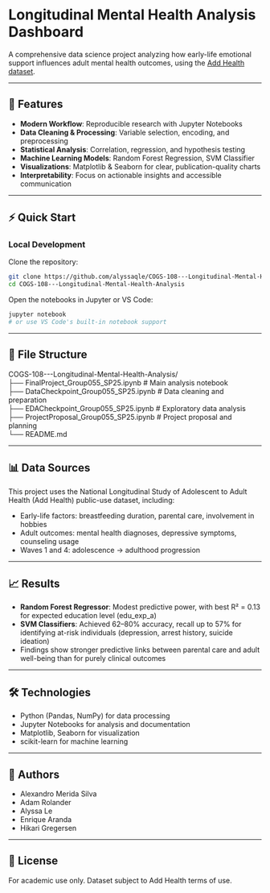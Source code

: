 

# Longitudinal Mental Health Analysis Dashboard

A comprehensive data science project analyzing how early-life emotional support influences adult mental health outcomes, using the [Add Health dataset](https://www.icpsr.umich.edu/web/ICPSR/studies/21600/variables).

---

## 🚀 Features

- **Modern Workflow**: Reproducible research with Jupyter Notebooks  
- **Data Cleaning & Processing**: Variable selection, encoding, and preprocessing  
- **Statistical Analysis**: Correlation, regression, and hypothesis testing  
- **Machine Learning Models**: Random Forest Regression, SVM Classifier  
- **Visualizations**: Matplotlib & Seaborn for clear, publication-quality charts  
- **Interpretability**: Focus on actionable insights and accessible communication  

---

## ⚡ Quick Start

### Local Development

Clone the repository:

```bash
git clone https://github.com/alyssaqle/COGS-108---Longitudinal-Mental-Health-Analysis.git
cd COGS-108---Longitudinal-Mental-Health-Analysis
```

Open the notebooks in Jupyter or VS Code:

```bash
jupyter notebook
# or use VS Code's built-in notebook support
```

---

## 📂 File Structure

COGS-108---Longitudinal-Mental-Health-Analysis/  
├── FinalProject_Group055_SP25.ipynb    # Main analysis notebook  
├── DataCheckpoint_Group055_SP25.ipynb  # Data cleaning and preparation  
├── EDACheckpoint_Group055_SP25.ipynb   # Exploratory data analysis  
├── ProjectProposal_Group055_SP25.ipynb # Project proposal and planning  
└── README.md  

---

## 📊 Data Sources

This project uses the National Longitudinal Study of Adolescent to Adult Health (Add Health) public-use dataset, including:

- Early-life factors: breastfeeding duration, parental care, involvement in hobbies  
- Adult outcomes: mental health diagnoses, depressive symptoms, counseling usage  
- Waves 1 and 4: adolescence → adulthood progression  

---

## 📈 Results

- **Random Forest Regressor**: Modest predictive power, with best R² = 0.13 for expected education level (edu_exp_a)
- **SVM Classifiers**: Achieved 62–80% accuracy, recall up to 57% for identifying at-risk individuals (depression, arrest history, suicide ideation)
- Findings show stronger predictive links between parental care and adult well-being than for purely clinical outcomes

---

## 🛠️ Technologies

- Python (Pandas, NumPy) for data processing  
- Jupyter Notebooks for analysis and documentation  
- Matplotlib, Seaborn for visualization  
- scikit-learn for machine learning  

---

## 👥 Authors

- Alexandro Merida Silva  
- Adam Rolander  
- Alyssa Le  
- Enrique Aranda  
- Hikari Gregersen  

---

## 📜 License

For academic use only. Dataset subject to Add Health terms of use.
